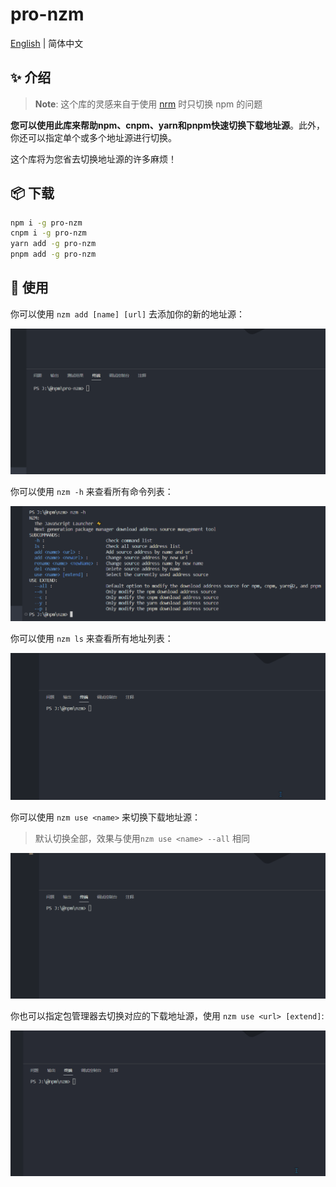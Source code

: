 # pro-nzm

[English](./README.md) | 简体中文

## ✨ 介绍

>   **Note**: 这个库的灵感来自于使用 [nrm](https://www.npmjs.com/package/nrm) 时只切换 npm 的问题

**您可以使用此库来帮助npm、cnpm、yarn和pnpm快速切换下载地址源**。此外，你还可以指定单个或多个地址源进行切换。

这个库将为您省去切换地址源的许多麻烦！



## 📦 下载

```bash
npm i -g pro-nzm
cnpm i -g pro-nzm
yarn add -g pro-nzm 
pnpm add -g pro-nzm
```



## 🔨 使用

你可以使用 `nzm add [name] [url]` 去添加你的新的地址源：

![add](assets/README-zh.assets/add.gif)

你可以使用 `nzm -h` 来查看所有命令列表：

![image-20230814155518498](assets/README-zh.assets/image-20230814155518498.png)

你可以使用 `nzm ls` 来查看所有地址列表：

![ls](assets/README-zh.assets/ls.gif)

你可以使用 `nzm use <name>` 来切换下载地址源：

>   默认切换全部，效果与使用`nzm use <name> --all` 相同

![use](assets/README-zh.assets/use.gif)

你也可以指定包管理器去切换对应的下载地址源，使用  `nzm use <url> [extend]`:

![extend](assets/README-zh.assets/extend.gif)







